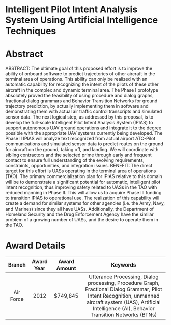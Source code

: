 
Intelligent Pilot Intent Analysis System Using Artificial Intelligence Techniques
=================================================================================

# Abstract


ABSTRACT:  The ultimate goal of this proposed effort is to improve the ability of onboard software to predict trajectories of other aircraft in the terminal area of operations.  This ability can only be realized with an automatic capability for recognizing the intent of the pilots of these other aircraft in the complex and dynamic terminal area.  The Phase I prototype absolutely proved the feasibility of using procedure and dialog graphs, fractional dialog grammars and Behavior Transition Networks for ground trajectory prediction, by actually implementing them in software and demonstrating them with actual air traffic control transcripts and simulated sensor data.    The next logical step, as addressed by this proposal, is to develop the full-scale Intelligent Pilot Intent Analysis System (IPIAS) to support autonomous UAV ground operations and integrate it to the degree possible with the appropriate UAV systems currently being developed.  The Phase II IPIAS will analyze text recognized from actual airport ATC-Pilot communications and simulated sensor data to predict routes on the ground for aircraft on the ground, taking off, and landing.  We will coordinate with sibling contractors and the selected prime through early and frequent contact to ensure full understanding of the evolving requirements, constraints, opportunities, and integration issues.     BENEFIT:  The direct target for this effort is UASs operating in the terminal area of operations (TAO).  The primary commercialization plan for IPIAS relative to this domain will be to demonstrate a significant potential for automatic, intelligent pilot intent recognition, thus improving safety related to UASs in the TAO with reduced manning in Phase II.  This will allow us to acquire Phase III funding to transition IPIAS to operational use.  The realization of this capability will create a demand for similar systems for other agencies (i.e. the Army, Navy, and Marines) since they all have UASs.  Additionally, the Department of Homeland Security and the Drug Enforcement Agency have the similar problem of a growing number of UASs, and the desire to operate them in the TAO.  

# Award Details

|Branch|Award Year|Award Amount|Keywords|
| :---: | :---: | :---: | :---: |
|Air Force|2012|$749,845|Utterance Processing, Dialog processing, Procedure Graph, Fractional Dialog Grammar, Pilot Intent Recognition, unmanned aircraft system (UAS), Artificial Intelligence (AI), Behavior Transition Networks (BTNs)|
